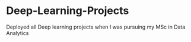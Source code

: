# Deep-Learning-Projects
Deployed all Deep learning projects when I was pursuing my MSc in Data Analytics

